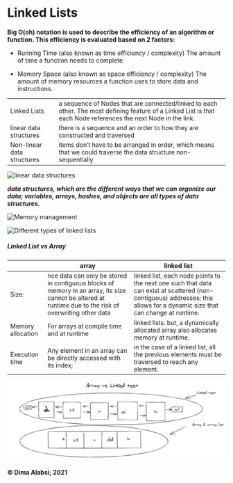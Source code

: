 # Linked Lists

**Big O(oh) notation is used to describe the efficiency of an algorithm or function. This efficiency is evaluated based on 2 factors:**

* Running Time (also known as time efficiency / complexity)
The amount of time a function needs to complete.

* Memory Space (also known as space efficiency / complexity)
The amount of memory resources a function uses to store data and instructions.

|||
|---|---|
|Linked Lists| a sequence of Nodes that are connected/linked to each other. The most defining feature of a Linked List is that each Node references the next Node in the link.|
|linear data structures|there is a sequence and an order to how they are constructed and traversed|
|Non-linear data structures| items don’t have to be arranged in order, which means that we could traverse the data structure non-sequentially|

![linear data structures](https://miro.medium.com/max/875/1*Xokk6XOjWyIGCBujkJsCzQ.jpeg)

***data structures, which are the different ways that we can organize our data; variables, arrays, hashes, and objects are all types of data structures.***

![Memory management](https://miro.medium.com/max/875/1*G43FVT5xJ1n1QDKVNZUxXQ.jpeg)

![Different types of linked lists](https://miro.medium.com/max/875/1*AeMDLFUjR0w0J4n8CP4H6g.jpeg)


##### Linked List vs Array

||array|linked list|
|----|-------|-----|
|Size:|nce data can only be stored in contiguous blocks of memory in an array, its size cannot be altered at runtime due to the risk of overwriting other data|linked list, each node points to the next one such that data can exist at scattered (non-contiguous) addresses; this allows for a dynamic size that can change at runtime.|
|Memory allocation|For arrays at compile time and at runtime|linked lists. but, a dynamically allocated array also allocates memory at runtime.|
|Execution time|Any element in an array can be directly accessed with its index;|in the case of a linked list, all the previous elements must be traversed to reach any element.|

![arrayvslinkedlist](img/read401.png)
 #### &copy; Dima Alabsi; 2021
